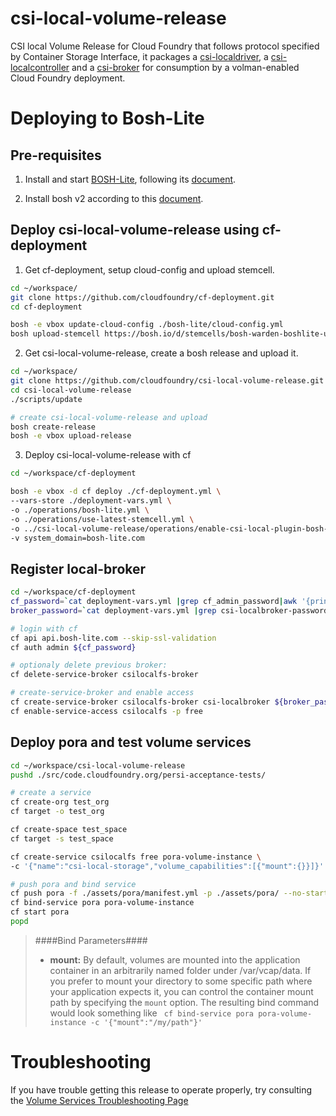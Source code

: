 # csi-local-volume-release
CSI local Volume Release for Cloud Foundry that follows protocol specified by Container Storage Interface, it packages a [csi-localdriver](https://github.com/jeffpak/local-node-plugin/tree/bd75d5f64c8ab6cd351d190451ecd2685df71ba), a [csi-localcontroller](https://github.com/jeffpak/local-controller-plugin/tree/f4d1f789816da1690f440b23444653b3ee9d3702) and a [csi-broker](https://github.com/cloudfoundry/csibroker) for consumption by a volman-enabled Cloud Foundry deployment.

# Deploying to Bosh-Lite

## Pre-requisites

1. Install and start [BOSH-Lite](https://github.com/cloudfoundry/bosh-lite), following its [document](https://bosh.io/docs/bosh-lite).

2. Install bosh v2 according to this [document](https://bosh.io/docs/cli-v2.html).

## Deploy csi-local-volume-release using cf-deployment

1. Get cf-deployment, setup cloud-config and upload stemcell.

```bash
cd ~/workspace/
git clone https://github.com/cloudfoundry/cf-deployment.git
cd cf-deployment

bosh -e vbox update-cloud-config ./bosh-lite/cloud-config.yml
bosh upload-stemcell https://bosh.io/d/stemcells/bosh-warden-boshlite-ubuntu-trusty-go_agent
```

2. Get csi-local-volume-release, create a bosh release and upload it.

```bash
cd ~/workspace/
git clone https://github.com/cloudfoundry/csi-local-volume-release.git
cd csi-local-volume-release
./scripts/update

# create csi-local-volume-release and upload
bosh create-release
bosh -e vbox upload-release
```

3. Deploy csi-local-volume-release with cf

```bash
cd ~/workspace/cf-deployment

bosh -e vbox -d cf deploy ./cf-deployment.yml \
--vars-store ./deployment-vars.yml \
-o ./operations/bosh-lite.yml \
-o ./operations/use-latest-stemcell.yml \
-o ../csi-local-volume-release/operations/enable-csi-local-plugin-bosh-lite.yml \
-v system_domain=bosh-lite.com
```

## Register local-broker

```bash
cd ~/workspace/cf-deployment
cf_password=`cat deployment-vars.yml |grep cf_admin_password|awk '{print $2}'`
broker_password=`cat deployment-vars.yml |grep csi-localbroker-password|awk '{print $2}'`

# login with cf
cf api api.bosh-lite.com --skip-ssl-validation
cf auth admin ${cf_password}

# optionaly delete previous broker:
cf delete-service-broker csilocalfs-broker

# create-service-broker and enable access
cf create-service-broker csilocalfs-broker csi-localbroker ${broker_password} http://csi-localbroker.bosh-lite.com
cf enable-service-access csilocalfs -p free
```

## Deploy pora and test volume services

```bash
cd ~/workspace/csi-local-volume-release
pushd ./src/code.cloudfoundry.org/persi-acceptance-tests/

# create a service
cf create-org test_org
cf target -o test_org

cf create-space test_space
cf target -s test_space

cf create-service csilocalfs free pora-volume-instance \
-c '{"name":"csi-local-storage","volume_capabilities":[{"mount":{}}]}'

# push pora and bind service
cf push pora -f ./assets/pora/manifest.yml -p ./assets/pora/ --no-start
cf bind-service pora pora-volume-instance
cf start pora
popd
```

> ####Bind Parameters####
> * **mount:** By default, volumes are mounted into the application container in an arbitrarily named folder under /var/vcap/data.  If you prefer to mount your directory to some specific path where your application expects it, you can control the container mount path by specifying the `mount` option.  The resulting bind command would look something like 
> ``` cf bind-service pora pora-volume-instance -c '{"mount":"/my/path"}'```

# Troubleshooting
If you have trouble getting this release to operate properly, try consulting the [Volume Services Troubleshooting Page](https://github.com/cloudfoundry-incubator/volman/blob/master/TROUBLESHOOTING.md)
